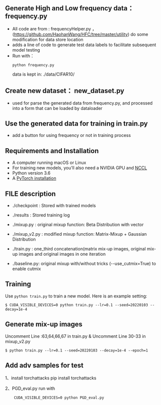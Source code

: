 ## Generate High and Low frequency data：frequency.py
* All code are from : frequencyHelper.py ，(https://github.com/HaohanWang/HFC/tree/master/utility) do some modification for data store location
* adds a line of code to generate test data labels to facilitate subsequent model testing
* Run with：
    ```
    python frequency.py
    
    ```
    data is kept in: ./data/CIFAR10/

## Create new dataset： new_dataset.py
* used for parse the generated data from frequency.py, and processed into a form that can be loaded by dataloader

## Use the generated data for training in train.py
* add a button for using frequency or not in training process

## Requirements and Installation
* A computer running macOS or Linux
* For training new models,  you'll also need a NVIDIA GPU and [NCCL](https://github.com/NVIDIA/nccl)
* Python version 3.6
* A [PyTorch installation](http://pytorch.org/)

## FILE description
* ./checkpoint  : Stored with trained models

* ./results   : Stored training log

* ./mixup.py  :   original mixup function: Beta Distribution with vector

* ./mixup_v2.py : modified mixup function: Matrix-Mixup + Gaussian Distribution

* ./train.py  : one_third concatenation(matrix mix-up images, original mix-up images and original images in one iteration

* ./baseline.py: original mixup with/without tricks (--use_cutmix=True) to enable cutmix

## Training
Use `python train.py` to train a new model.
Here is an example setting:
```
$ CUDA_VISIBLE_DEVICES=0 python train.py --lr=0.1 --seed=20220103 --decay=1e-4
```

## Generate mix-up images
Uncomment Line :63,64,66,67 in train.py & Uncomment Line 30-33 in mixup_v2.py
```
$ python train.py --lr=0.1 --seed=20220103 --decay=1e-4 --epoch=1
```
## Add adv samples for test
1、install torchattacks
    pip install torchattacks

2、PGD_eval.py
   run with
```
    CUDA_VISIBLE_DEVICES=0 python PGD_eval.py
```

## 
